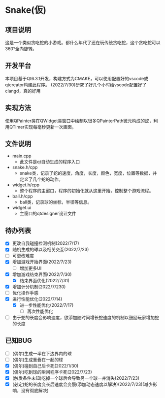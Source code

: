 # **Snake(仮)**
## 项目说明
这是一个类似贪吃蛇的小游戏。都什么年代了还在玩传统贪吃蛇，这个贪吃蛇可以360°全向旋转。
## 开发平台
本项目基于Qt6.3.1开发，构建方式为CMAKE，可以使用配置好的vscode或qtcreator构建此程序。
(2022/7/30)研究了好几个小时给vscode配置好了clangd，真的好用
## 实现方法
使用QPainter类在QWidget类窗口中绘制以很多QPainterPath微元构成的蛇，利用QTimer实现每毫秒更新一次画面。
## 文件说明
- main.cpp
  - 此文件是qt自动生成的程序入口
- snake.h/cpp
  - snake类，记录了蛇的速度，角度，长度，颜色，宽度，位置等数据，并定义了几个蛇的动作。
- widget.h/cpp
  - 整个程序的主窗口，程序的初始化就从这里开始，控制整个游戏流程。
- ball.h/cpp
  - ball类，记录球的坐标，半径等信息。
- widget.ui
  - 主窗口的qtdesigner设计文件
## 待办列表
- [x] 更改自我碰撞检测机制(2022/7/17)
- [x] 随机生成的球以及相关交互(2022/7/23)
- [ ] 可更改难度
- [x] 增加游戏开始界面(2022/7/23)
  - [ ] 增加更多UI
- [x] 增加游戏结束界面(2022/7/30)
  - [x] 结束界面优化(2022/7/31)
- [x] 增加计分机制(2022/7/230)
- [ ] 优化操作手感
- [x] 进行性能优化(2022/7/14)
  - [x] 进一步性能优化(2022/7/17)
    - [ ] 再次性能优化
- [ ] 由于蛇的长度会影响速度，欲添加随时间增长蛇速度的机制以鼓励玩家增加蛇的长度
## 已知BUG
- [ ] (偶尔)生成一半在下边界内的球
- [ ] (偶尔)生成重叠在一起的球
- [x] (偶尔)碰到自己后卡死(2022/1/30)
- [x] (偶尔)吃到球的瞬间程序卡死(2022/7/23)
- [x] (触发条件未知)吃掉一个球后会导致另一个球一并消失(2022/7/23)
- [x] (必定)蛇的长度变长后速度会变慢(添加动态速度以解决)(2022/7/23)(减少影响，没有彻底解决)